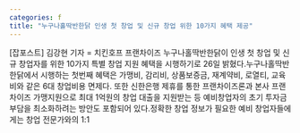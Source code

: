 ```yaml
---
categories: f
title: "누구나홀딱반한닭 인생 첫 창업 및 신규 창업 위한 10가지 혜택 제공"
---
```

[잡포스트] 김강현 기자 = 치킨호프 프랜차이즈 누구나홀딱반한닭이 인생 첫 창업 및 신규 창업자를 위한 10가지 특별 창업 지원 혜택을 시행하기로 26일 밝혔다.누구나홀딱반한닭에서 시행하는 첫번째 혜택은 가맹비, 감리비, 상품보증금, 재계약비, 로열티, 교육비와 같은 6대 창업비용 면제다. 또한 신한은행 제휴를 통한 프랜차이즈론과 본사 프랜차이즈 가맹지원으로 최대 1억원의 창업 대출을 지원받는 등 예비창업자의 초기 투자금 부담을 최소화하려는 방안도 포함되어 있다.정확한 창업 정보가 필요한 예비 창업자들에게는 창업 전문가와의 1:1